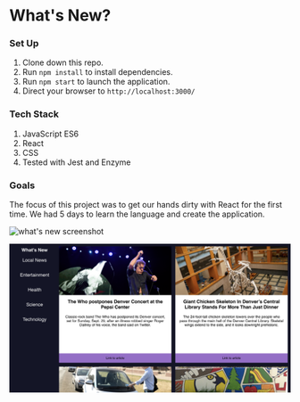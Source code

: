 # What's New?

### Set Up

1. Clone down this repo.
2. Run `npm install` to install dependencies.
3. Run `npm start` to launch the application.
4. Direct your browser to `http://localhost:3000/`

### Tech Stack

1. JavaScript ES6 
2. React
3. CSS
4. Tested with Jest and Enzyme

### Goals 

The focus of this project was to get our hands dirty with React for the first time. We had 5 days to learn the language and create the application. 



![what's new screenshot](./screenshots/whats-new.png)

![my what's new screenshot](./screenshots/screenshot.png)

